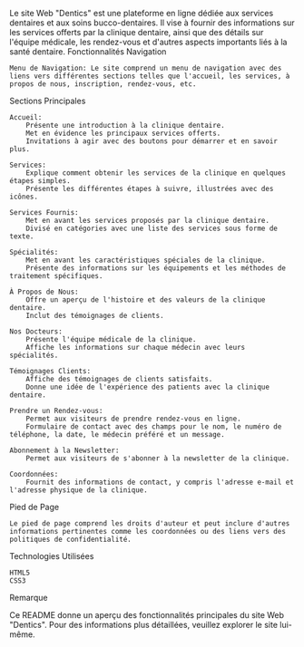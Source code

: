 
Le site Web "Dentics" est une plateforme en ligne dédiée aux services dentaires et aux soins bucco-dentaires. Il vise à fournir des informations sur les services offerts par la clinique dentaire, ainsi que des détails sur l'équipe médicale, les rendez-vous et d'autres aspects importants liés à la santé dentaire.
Fonctionnalités
Navigation

    Menu de Navigation: Le site comprend un menu de navigation avec des liens vers différentes sections telles que l'accueil, les services, à propos de nous, inscription, rendez-vous, etc.

Sections Principales

    Accueil:
        Présente une introduction à la clinique dentaire.
        Met en évidence les principaux services offerts.
        Invitations à agir avec des boutons pour démarrer et en savoir plus.

    Services:
        Explique comment obtenir les services de la clinique en quelques étapes simples.
        Présente les différentes étapes à suivre, illustrées avec des icônes.

    Services Fournis:
        Met en avant les services proposés par la clinique dentaire.
        Divisé en catégories avec une liste des services sous forme de texte.

    Spécialités:
        Met en avant les caractéristiques spéciales de la clinique.
        Présente des informations sur les équipements et les méthodes de traitement spécifiques.

    À Propos de Nous:
        Offre un aperçu de l'histoire et des valeurs de la clinique dentaire.
        Inclut des témoignages de clients.

    Nos Docteurs:
        Présente l'équipe médicale de la clinique.
        Affiche les informations sur chaque médecin avec leurs spécialités.

    Témoignages Clients:
        Affiche des témoignages de clients satisfaits.
        Donne une idée de l'expérience des patients avec la clinique dentaire.

    Prendre un Rendez-vous:
        Permet aux visiteurs de prendre rendez-vous en ligne.
        Formulaire de contact avec des champs pour le nom, le numéro de téléphone, la date, le médecin préféré et un message.

    Abonnement à la Newsletter:
        Permet aux visiteurs de s'abonner à la newsletter de la clinique.

    Coordonnées:
        Fournit des informations de contact, y compris l'adresse e-mail et l'adresse physique de la clinique.

Pied de Page

    Le pied de page comprend les droits d'auteur et peut inclure d'autres informations pertinentes comme les coordonnées ou des liens vers des politiques de confidentialité.

Technologies Utilisées

    HTML5
    CSS3
    

Remarque

Ce README donne un aperçu des fonctionnalités principales du site Web "Dentics". Pour des informations plus détaillées, veuillez explorer le site lui-même.